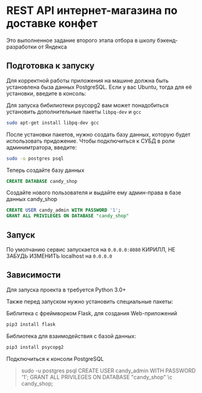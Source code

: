 # REST API интернет-магазина по доставке конфет

Это выполненное задание второго этапа отбора в школу бэкенд-разработки от Яндекса

## Подготовка к запуску
Для корректной работы приложения на машине должна быть установлена быза данных PostgreSQL. Если у вас Ubuntu, тогда для её установки, введите в консоль:
<sudo apt-get install postgresql-12>

Для запуска бибилиотеки psycopg2 вам может понадобиться установить дополнительные пакеты `libpq-dev` и `gcc`
```sh
sudo apt-get install libpq-dev gcc
```
После установки пакетов, нужно создать базу данных, которую будет использовать придожение. Чтобы подключиться к СУБД в роли админимтратора, введите:
```sh
sudo -u postgres psql
```
Теперь создайте базу данных
```sql
CREATE DATABASE candy_shop
```
Создайте нового пользователя и выдайте ему админ-права в базе данных candy_shop
```sql
CREATE USER candy_admin WITH PASSWORD '1';
GRANT ALL PRIVILEGES ON DATABASE "candy_shop"
```

## Запуск
По умолчанию сервис запускается на `0.0.0.0:8080`
КИРИЛЛ, НЕ ЗАБУДЬ ИЗМЕНИТЬ localhost на `0.0.0.0`

## Зависимости
Для запуска проекта в требуется Python 3.0+

Также перед запуском нужно установить специальные пакеты:

Библитека с фреймворком Flask, для создания Web-приложений
```sh
pip3 install flask
```
Библиотека для взаимодействия с базой данных:
```sh
pip3 install psycopg2
```

Подключиться к консоли PostgreSQL
> sudo -u postgres psql
> CREATE USER candy_admin WITH PASSWORD '1';
> GRANT ALL PRIVILEGES ON DATABASE "candy_shop"
> \c candy_shop;
